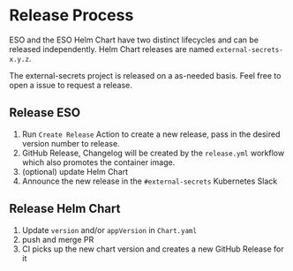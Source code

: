 # Release Process

ESO and the ESO Helm Chart have two distinct lifecycles and can be released independently. Helm Chart releases are named `external-secrets-x.y.z`.

The external-secrets project is released on a as-needed basis. Feel free to open a issue to request a release.

## Release ESO

1. Run `Create Release` Action to create a new release, pass in the desired version number to release.
2. GitHub Release, Changelog will be created by the `release.yml` workflow which also promotes the container image.
3. (optional) update Helm Chart
4. Announce the new release in the `#external-secrets` Kubernetes Slack

## Release Helm Chart

1. Update `version` and/or `appVersion` in `Chart.yaml`
2. push and merge PR
3. CI picks up the new chart version and creates a new GitHub Release for it
